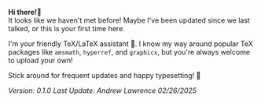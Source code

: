 **Hi there!**👋  
It looks like we haven't met before! Maybe I've been updated since we last talked, or this is your first time here.  

I'm your friendly TeX/LaTeX assistant 🤖. I know my way around popular TeX packages like `amsmath`, `hyperref`, and `graphicx`, but you're always welcome to upload your own!  

Stick around for frequent updates and happy typesetting! 🚀


_Version: 0.1.0_
_Last Update: Andrew Lawrence 02/26/2025_
